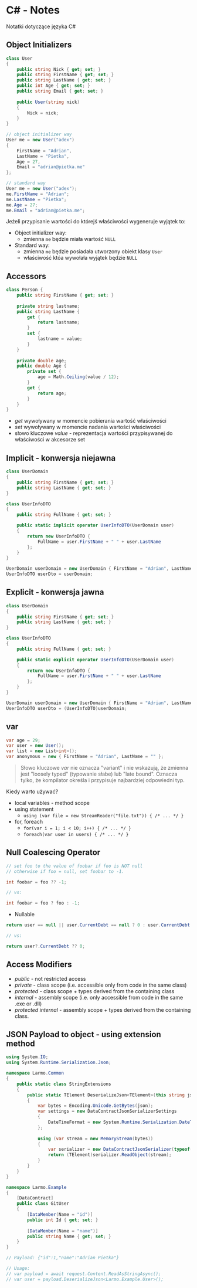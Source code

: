 # C# - Notes

Notatki dotyczące języka C#

## Object Initializers

```cs
class User
{
    public string Nick { get; set; }
    public string FirstName { get; set; }
    public string LastName { get; set; }
    public int Age { get; set; }
    public string Email { get; set; }
    
    public User(string nick)
    {
        Nick = nick;
    }
}

// object initializer way
User me = new User("adex")
{
    FirstName = "Adrian",
    LastName = "Pietka",
    Age = 27,
    Email = "adrian@pietka.me"
};

// standard way
User me = new User("adex");
me.FirstName = "Adrian";
me.LastName = "Pietka";
me.Age = 27;
me.Email = "adrian@pietka.me";
```

Jeżeli przypisanie wartości do którejś właściwości wygeneruje wyjątek to:

- Object initializer way:
  - zmienna ```me``` będzie miała wartość ```NULL```
- Standard way:
  - zmienna ```me``` będzie posiadała utworzony obiekt klasy ```User```
  - właściwość któa wywołała wyjątek będzie ```NULL```

## Accessors

```cs
class Person {
    public string FirstName { get; set; }
    
    private string lastname;
    public string LastName {
        get {
            return lastname;
        }
        set {
            lastname = value;
        }
    }
    
    private double age;
    public double Age {
        private set {
            age = Math.Ceiling(value / 12);
        }
        get {
            return age;
        }
    }
}
```

- *get* wywoływany w momencie pobierania wartość właściwości
- *set* wywoływany w momencie nadania wartości właściwości
- słowo kluczowe *value* - reprezentacja wartości przypisywanej do właściwości w akcesorze set

## Implicit - konwersja niejawna

```cs
class UserDomain
{
    public string FirstName { get; set; }
    public string LastName { get; set; }
}

class UserInfoDTO
{
    public string FullName { get; set; }

    public static implicit operator UserInfoDTO(UserDomain user)
    {
        return new UserInfoDTO {
            FullName = user.FirstName + " " + user.LastName
        };
    }
}

UserDomain userDomain = new UserDomain { FirstName = "Adrian", LastName = "Pietka" };
UserInfoDTO userDto = userDomain;
```

## Explicit - konwersja jawna


```cs
class UserDomain
{
    public string FirstName { get; set; }
    public string LastName { get; set; }
}

class UserInfoDTO
{
    public string FullName { get; set; }

    public static explicit operator UserInfoDTO(UserDomain user)
    {
        return new UserInfoDTO {
            FullName = user.FirstName + " " + user.LastName
        };
    }
}

UserDomain userDomain = new UserDomain { FirstName = "Adrian", LastName = "Pietka" };
UserInfoDTO userDto = (UserInfoDTO)userDomain;
```

## var

```cs
var age = 29;
var user = new User();
var list = new List<int>();
var anonymous = new { FirstName = "Adrian", LastName = "" };
```

> Słowo kluczowe *var* nie oznacza "variant" i nie wskazują, że zmienna jest "loosely typed" (typowanie słabe) lub "late bound".
> Oznacza tylko, że kompilator określa i przypisuje najbardziej odpowiedni typ.

Kiedy warto używać?

- local variables - method scope
- using statement
  - ```using (var file = new StreamReader("file.txt")) { /* ... */ }```
- for, foreach
  - ```for(var i = 1; i < 10; i++) { /* ... */ }```
  - ```foreach(var user in users) { /* ... */ }```

## Null Coalescing Operator

```cs
// set foo to the value of foobar if foo is NOT null 
// otherwise if foo = null, set foobar to -1.

int foobar = foo ?? -1;

// vs:

int foobar = foo ? foo : -1;
```

- Nullable

```cs
return user == null || user.CurrentDebt == null ? 0 : user.CurrentDebt.Value;

// vs:

return user?.CurrentDebt ?? 0;
```

## Access Modifiers

- *public* - not restricted access
- *private* - class scope (i.e. accessible only from code in the same class)
- *protected* - class scope + types derived from the containing class
- *internal* - assembly scope (i.e. only accessible from code in the same .exe or .dll)
- *protected internal* - assembly scope + types derived from the containing class.

## JSON Payload to object - using extension method

```cs
using System.IO;
using System.Runtime.Serialization.Json;

namespace Larmo.Common
{
    public static class StringExtensions
    {
        public static TElement DeserializeJson<TElement>(this string json)
        {
            var bytes = Encoding.Unicode.GetBytes(json);
            var settings = new DataContractJsonSerializerSettings
            {
                DateTimeFormat = new System.Runtime.Serialization.DateTimeFormat("%Y-%m-%dT%H:%M:%SZ")
            };
            
            using (var stream = new MemoryStream(bytes))
            {
                var serializer = new DataContractJsonSerializer(typeof(TElement), settings);
                return (TElement)serializer.ReadObject(stream);
            }
        }
    }
}

namespace Larmo.Example
{
    [DataContract]
    public class GitUser
    {
        [DataMember(Name = "id")]
        public int Id { get; set; }
        
        [DataMember(Name = "name")]
        public string Name { get; set; }
    }
}

// Payload: {"id":1,"name":"Adrian Pietka"}

// Usage:
// var payload = await request.Content.ReadAsStringAsync();
// var user = payload.DeserializeJson<Larmo.Example.User>();
```
